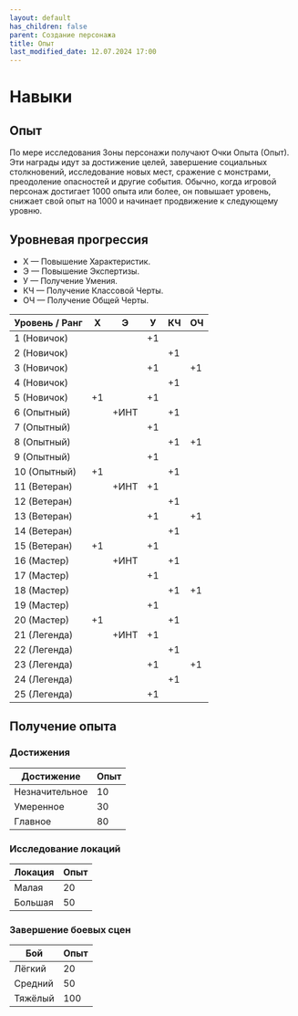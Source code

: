 ```yaml
---
layout: default
has_children: false
parent: Создание персонажа
title: Опыт
last_modified_date: 12.07.2024 17:00
---
```


# Навыки

## Опыт
По мере исследования Зоны персонажи получают Очки Опыта (Опыт). Эти награды идут за достижение целей, завершение социальных столкновений, исследование новых мест, сражение с монстрами, преодоление опасностей и другие события.
Обычно, когда игровой персонаж достигает 1000 опыта или более, он повышает уровень, снижает свой опыт на 1000 и начинает продвижение к следующему уровню.

## Уровневая прогрессия
- Х — Повышение Характеристик.
- Э — Повышение Экспертизы.
- У — Получение Умения.
- КЧ — Получение Классовой Черты.
- ОЧ — Получение Общей Черты.

| Уровень / Ранг | X  | Э    | У  | КЧ | ОЧ |
|----------------|----|------|----|----|----|
| 1 (Новичок)    |    |      | +1 |    |    |
| 2 (Новичок)    |    |      |    | +1 |    |
| 3 (Новичок)    |    |      | +1 |    | +1 |
| 4 (Новичок)    |    |      |    | +1 |    |
| 5 (Новичок)    | +1 |      | +1 |    |    |
| 6 (Опытный)    |    | +ИНТ |    | +1 |    |
| 7 (Опытный)    |    |      | +1 |    |    |
| 8 (Опытный)    |    |      |    | +1 | +1 |
| 9 (Опытный)    |    |      | +1 |    |    |
| 10 (Опытный)   | +1 |      |    | +1 |    |
| 11 (Ветеран)   |    | +ИНТ | +1 |    |    |
| 12 (Ветеран)   |    |      |    | +1 |    |
| 13 (Ветеран)   |    |      | +1 |    | +1 |
| 14 (Ветеран)   |    |      |    | +1 |    |
| 15 (Ветеран)   | +1 |      | +1 |    |    |
| 16 (Мастер)    |    | +ИНТ |    | +1 |    |
| 17 (Мастер)    |    |      | +1 |    |    |
| 18 (Мастер)    |    |      |    | +1 | +1 |
| 19 (Мастер)    |    |      | +1 |    |    |
| 20 (Мастер)    | +1 |      |    | +1 |    |
| 21 (Легенда)   |    | +ИНТ | +1 |    |    |
| 22 (Легенда)   |    |      |    | +1 |    |
| 23 (Легенда)   |    |      | +1 |    | +1 |
| 24 (Легенда)   |    |      |    | +1 |    |
| 25 (Легенда)   |    |      | +1 |    |    |


## Получение опыта

### Достижения

| Достижение     | Опыт |
|----------------|------|
| Незначительное | 10   |
| Умеренное      | 30   |
| Главное        | 80   |

### Исследование локаций

| Локация | Опыт |
|---------|------|
| Малая   | 20   |
| Большая | 50   |

### Завершение боевых сцен

| Бой     | Опыт |
|---------|------|
| Лёгкий  | 20   |
| Средний | 50   |
| Тяжёлый | 100  |